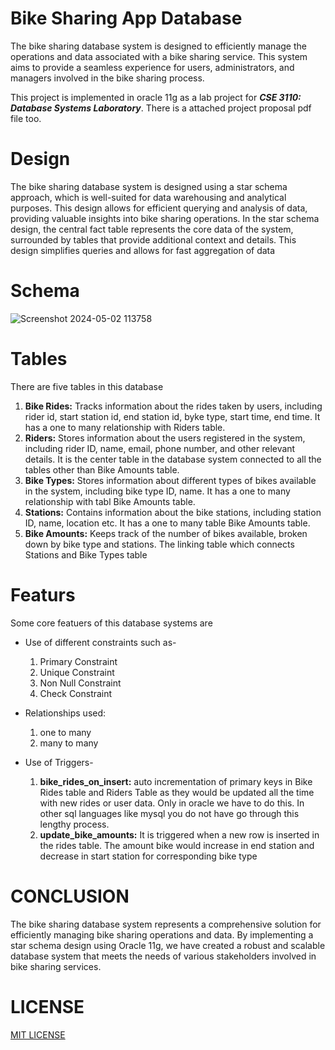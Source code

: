 # Bike Sharing App Database
The bike sharing database system is designed to efficiently manage the operations and
data associated with a bike sharing service. This system aims to provide a seamless
experience for users, administrators, and managers involved in the bike sharing process.

This project is implemented in oracle 11g as a lab project for ***CSE 3110: Database Systems Laboratory***. There is a attached project proposal pdf file too.

# Design
The bike sharing database system is designed using a star schema approach, which is
well-suited for data warehousing and analytical purposes. This design allows for efficient
querying and analysis of data, providing valuable insights into bike sharing operations.
In the star schema design, the central fact table represents the core data of the system,
surrounded by tables that provide additional context and details. This design
simplifies queries and allows for fast aggregation of data

# Schema
![Screenshot 2024-05-02 113758](https://github.com/user-attachments/assets/6eebfe50-978e-42c3-a132-e5c1d76866ab)


# Tables
There are five tables in this database
  1. **Bike Rides:** Tracks information about the rides taken by users, including rider id, start station
  id, end station id, byke type, start time, end time. It has a one to many relationship
  with Riders table.
  2. **Riders:** Stores information about the users registered in the system, including rider ID,
  name, email, phone number, and other relevant details. It is the center table in the
  database system connected to all the tables other than Bike Amounts table.
  3. **Bike Types:** Stores information about different types of bikes available in the system, including
  bike type ID, name. It has a one to many relationship with tabl Bike Amounts table.
  4. **Stations:** Contains information about the bike stations, including station ID, name, location
  etc. It has a one to many table Bike Amounts table.
  5. **Bike Amounts:** Keeps track of the number of bikes available, broken down by bike type and
  stations. The linking table which connects Stations and Bike Types table

# Featurs
Some core featuers of this database systems are 
  * Use of different constraints such as-

      1. Primary Constraint
      2. Unique Constraint
      3. Non Null Constraint
      4. Check Constraint

  * Relationships used:

      1. one to many
      2. many to many
         
  * Use of Triggers-
  
      1. **bike_rides_on_insert:**  auto incrementation of primary keys in Bike
      Rides table and Riders Table as they would be updated all the time with new rides or user
      data. Only in oracle we have to do this. In other sql languages like mysql you do not have go
      through this lengthy process.
      2. **update_bike_amounts:** It is triggered when a new row is inserted in the rides table. The amount bike would
      increase in end station and decrease in start station for corresponding bike type
      
# CONCLUSION
  The bike sharing database system represents a comprehensive solution for efficiently
  managing bike sharing operations and data. By implementing a star schema design using
  Oracle 11g, we have created a robust and scalable database system that meets the needs
  of various stakeholders involved in bike sharing services.

# LICENSE

[MIT LICENSE](LICENSE)


